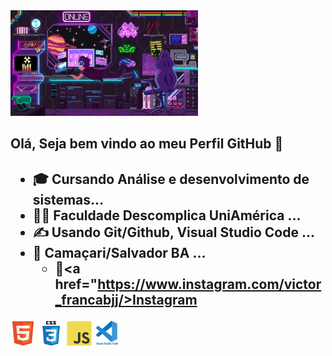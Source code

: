 <body text-center>
<img src="banner.gif" width="300px">
<h2>Olá, Seja bem vindo ao meu Perfil GitHub 👋<h2>
  </body>


- 🎓 Cursando Análise e desenvolvimento de sistemas...
- 👨‍🎓 Faculdade Descomplica UniAmérica ...
- ✍️ Usando Git/Github, Visual Studio Code ...
- 🔶 Camaçari/Salvador BA ...
  - 🔹<a href="https://www.instagram.com/victor_francabjj/>Instagram</a>

<div>
<img src="https://raw.githubusercontent.com/devicons/devicon/1119b9f84c0290e0f0b38982099a2bd027a48bf1/icons/html5/html5-original.svg" height="40">
<img src="https://raw.githubusercontent.com/devicons/devicon/1119b9f84c0290e0f0b38982099a2bd027a48bf1/icons/css3/css3-original-wordmark.svg" height="40">
<img src="https://raw.githubusercontent.com/devicons/devicon/1119b9f84c0290e0f0b38982099a2bd027a48bf1/icons/javascript/javascript-original.svg" height="40">
<img src="https://raw.githubusercontent.com/devicons/devicon/1119b9f84c0290e0f0b38982099a2bd027a48bf1/icons/vscode/vscode-original-wordmark.svg"  height="40">
</div>
